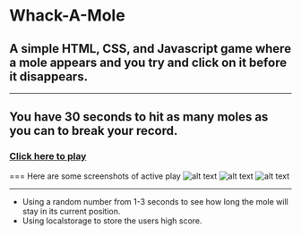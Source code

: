 # Whack-A-Mole
## A simple HTML, CSS, and Javascript game where a mole appears and you try and click on it before it disappears.
----
## You have 30 seconds to hit as many moles as you can to break your record.
### **[Click here to play](https://johnnyd4.github.io/whack-a-mole/index.html)**
===
Here are some screenshots of active play
![alt text](https://johnnyd4.github.io/whack-a-mole/assets/startPage.png)
![alt text](https://johnnyd4.github.io/whack-a-mole/assets/activeGamePage.png)
![alt text](https://johnnyd4.github.io/whack-a-mole/assets/gameOverPage.png)

---
* Using a random number from 1-3 seconds to see how long the mole will stay in its current position.
* Using localstorage to store the users high score.
